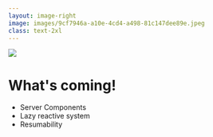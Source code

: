 ```yaml
---
layout: image-right
image: images/9cf7946a-a10e-4cd4-a498-81c147dee89e.jpeg
class: text-2xl
---
```

<img src="/images/bar-03.png" class="absolute top-0 left-0" />

# What's coming!

- Server Components
- Lazy reactive system
- Resumability